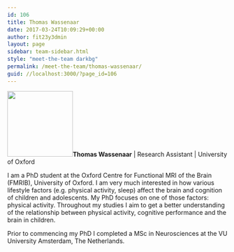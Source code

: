 ```yaml
---
id: 106
title: Thomas Wassenaar
date: 2017-03-24T10:09:29+00:00
author: fit23y3dmin
layout: page
sidebar: team-sidebar.html
style: "meet-the-team darkbg"
permalink: /meet-the-team/thomas-wassenaar/
guid: //localhost:3000/?page_id=106
---
```

**[<img class="wp-image-773 size-thumbnail alignleft" src="/wp-content/uploads/2017/04/Thomas.jpg?resize=150%2C150&#038;ssl=1" alt="" width="150" height="150" srcset="/wp-content/uploads/2017/04/Thomas.jpg?resize=150%2C150&ssl=1 150w, /wp-content/uploads/2017/04/Thomas.jpg?zoom=2&resize=150%2C150&ssl=1 300w" sizes="(max-width: 150px) 100vw, 150px" data-recalc-dims="1" />](/wp-content/uploads/2017/04/Thomas.jpg?ssl=1)Thomas Wassenaar** &#124; Research Assistant &#124; University of Oxford

I am a PhD student at the Oxford Centre for Functional MRI of the Brain (FMRIB), University of Oxford. I am very much interested in how various lifestyle factors (e.g. physical activity, sleep) affect the brain and cognition of children and adolescents. My PhD focuses on one of those factors: physical activity. Throughout my studies I aim to get a better understanding of the relationship between physical activity, cognitive performance and the brain in children.

Prior to commencing my PhD I completed a MSc in Neurosciences at the VU University Amsterdam, The Netherlands.